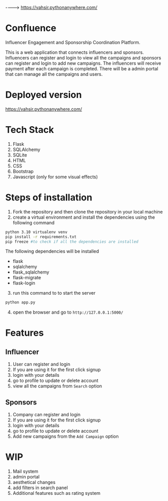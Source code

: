 ----> https://vahsir.pythonanywhere.com/

# Confluence
Influencer Engagement and Sponsorship Coordination Platform. 

This is a web application that connects influencers and sponsors. Influencers can register and login to view all the campaigns and sponsors can register and login to add new campaigns.
The influencers will receive payment after each campaign is completed.
There will be a admin portal that can manage all the campaigns and users.

# Deployed version
https://vahsir.pythonanywhere.com/

# Tech Stack
1. Flask
2. SQLAlchemy
3. SQLite
4. HTML
5. CSS
6. Bootstrap
7. Javascript (only for some visual effects)


# Steps of installation

1. Fork the repository and then clone the repository in your local machine
2. create a virtual environment and install the dependencies using the following command
```bash 
python 3.10 virtualenv venv
pip install -r requirements.txt
pip freeze #to check if all the dependencies are installed
```
The following dependencies will be installed
- flask
- sqlalchemy
- flask_sqlalchemy
- flask-migrate
- flask-login

3. run this command to to start the server
```bash
python app.py
``` 

4. open the browser and go to `http://127.0.0.1:5000/`

# Features

## Influencer
1. User can register and login
2. If you are using it for the first click signup
3. login with your details
4. go to profile to update or delete account
5. view all the campaigns from `Search` option

## Sponsors
1. Company can register and login
2. If you are using it for the first click signup
3. login with your details
4. go to profile to update or delete account
5. Add new campaigns from the `Add Campaign` option

# WIP
1. Mail system
2. admin portal
3. aesthetical changes
4. add filters in search panel
5. Additional features such as rating system
